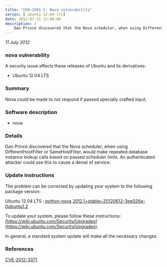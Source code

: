 ```yaml
---
title: "USN-1501-1: Nova vulnerability"
series: [ ubuntu-12.04-lts]
date: 2012-07-11 12:00:00
description: |
    Dan Prince discovered that the Nova scheduler, when using DifferentHostFilter or SameHostFilter, would make repeated database instance lookup calls based on passed scheduler hints. An authenticated attacker could use this to cause a denial of service. 
--- 
```

 
 

*11 July 2012*

### nova vulnerability

A security issue affects these releases of Ubuntu and its derivatives:

* Ubuntu 12.04 LTS

### Summary

Nova could be made to not respond if passed specially crafted input. 

### Software description

* nova 

### Details

Dan Prince discovered that the Nova scheduler, when using DifferentHostFilter or SameHostFilter, would make repeated database instance lookup calls based on passed scheduler hints. An authenticated attacker could use this to cause a denial of service. 

### Update instructions

The problem can be corrected by updating your system to the following package version:

Ubuntu 12.04 LTS
 : [python-nova](https://launchpad.net/ubuntu/+source/nova) <span> [2012.1+stable~20120612-3ee026e-0ubuntu1.2](https://launchpad.net/ubuntu/+source/nova/2012.1+stable~20120612-3ee026e-0ubuntu1.2) </span> 

To update your system, please follow these instructions: [https://wiki.ubuntu.com/Security/Upgrades](https://wiki.ubuntu.com/Security/Upgrades).

In general, a standard system update will make all the necessary changes. 

### References

 
 [CVE-2012-3371](http://people.ubuntu.com/~ubuntu-security/cve/CVE-2012-3371)
 

